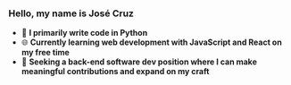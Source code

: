 ### Hello, my name is José Cruz

-  🐍 **I primarily write code in Python**
-  🌐 **Currently learning web development with JavaScript and React on my free time**
-  📝 **Seeking a back-end software dev position where I can make meaningful contributions and expand on my craft**
